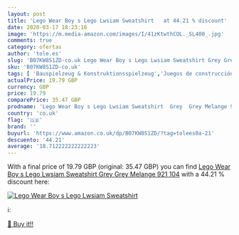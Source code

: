 ```yaml
---
layout: post
title: 'Lego Wear Boy s Lego Lwsiam Sweatshirt   at 44.21 % discount'
date: 2020-03-17 18:23:16
image: 'https://m.media-amazon.com/images/I/41zKtwthCOL._SL400_.jpg'
comments: true
category: ofertas
author: 'tole.es'
slug: 'B07KW8S1ZD-co.uk Lego Wear Boy s Lego Lwsiam Sweatshirt Grey Grey...'
sku: 'B07KW8S1ZD-co.uk'
tags: [ 'Bauspielzeug & Konstruktionsspielzeug','Juegos de construcción para niños','Juguetes','Juguetes y juegos','Spielzeug','lego', ]
actualPrice: 19.79 GBP
currency: GBP
price: 19.79
comparePrice: 35.47 GBP
prodname: 'Lego Wear Boy s Lego Lwsiam Sweatshirt  Grey  Grey Melange 921   104'
country: 'co.uk'
flag: '🇬🇧'
brand: ''
buyurl: 'https://www.amazon.co.uk/dp/B07KW8S1ZD/?tag=tolees0a-21'
descuento: '44.21'
average: '18.712222222222223'
---
```


With a final price of 19.79 GBP (original: 35.47 GBP) you can find [Lego Wear Boy s Lego Lwsiam Sweatshirt  Grey  Grey Melange 921   104](https://www.amazon.co.uk/dp/B07KW8S1ZD/?tag=tolees0a-21) with a  44.21 % discount here:

[![Lego Wear Boy s Lego Lwsiam Sweatshirt  ](https://m.media-amazon.com/images/I/41zKtwthCOL._SL400_.jpg)](https://www.amazon.co.uk/dp/B07KW8S1ZD/?tag=tolees0a-21)

ℹ️:


[🛒 Buy it!!](https://www.amazon.co.uk/dp/B07KW8S1ZD/?tag=tolees0a-21)

